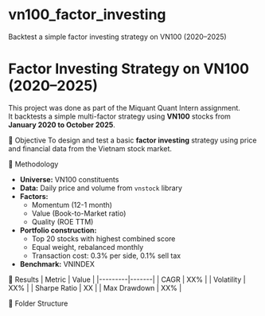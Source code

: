 # vn100_factor_investing
Backtest a simple factor investing strategy on VN100 (2020–2025)
# Factor Investing Strategy on VN100 (2020–2025)

This project was done as part of the Miquant Quant Intern assignment.  
It backtests a simple multi-factor strategy using **VN100** stocks from **January 2020 to October 2025**.

🔹 Objective
To design and test a basic **factor investing** strategy using price and financial data from the Vietnam stock market.

🔹 Methodology
- **Universe:** VN100 constituents  
- **Data:** Daily price and volume from `vnstock` library  
- **Factors:**
  - Momentum (12-1 month)
  - Value (Book-to-Market ratio)
  - Quality (ROE TTM)
- **Portfolio construction:**
  - Top 20 stocks with highest combined score
  - Equal weight, rebalanced monthly
  - Transaction cost: 0.3% per side, 0.1% sell tax
- **Benchmark:** VNINDEX

🔹 Results
| Metric | Value |
|---------|-------|
| CAGR | XX% |
| Volatility | XX% |
| Sharpe Ratio | XX |
| Max Drawdown | XX% |

🔹 Folder Structure
